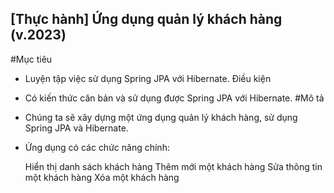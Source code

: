 ## [Thực hành] Ứng dụng quản lý khách hàng (v.2023)
#Mục tiêu

- Luyện tập việc sử dụng Spring JPA với Hibernate.
Điều kiện

- Có kiến thức căn bản và sử dụng được Spring JPA với Hibernate.
#Mô tả

- Chúng ta sẽ xây dựng một ứng dụng quản lý khách hàng, sử dụng Spring JPA và Hibernate.

- Ứng dụng có các chức năng chính:

    Hiển thị danh sách khách hàng
    Thêm mới một khách hàng
    Sửa thông tin một khách hàng
    Xóa một khách hàng



